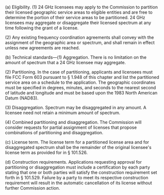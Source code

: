 (a) Eligibility. (1) 24 GHz licensees may apply to the Commission to partition their licensed geographic service areas to eligible entities and are free to determine the portion of their service areas to be partitioned. 24 GHz licensees may aggregate or disaggregate their licensed spectrum at any time following the grant of a license.

(2) Any existing frequency coordination agreements shall convey with the assignment of the geographic area or spectrum, and shall remain in effect unless new agreements are reached.

(b) Technical standards—(1) Aggregation. There is no limitation on the amount of spectrum that a 24 GHz licensee may aggregate.

(2) Partitioning. In the case of partitioning, applicants and licensees must file FCC Form 603 pursuant to § 1.948 of this chapter and list the partitioned service area on a schedule to the application. The geographic coordinates must be specified in degrees, minutes, and seconds to the nearest second of latitude and longitude and must be based upon the 1983 North American Datum (NAD83).

(3) Disaggregation. Spectrum may be disaggregated in any amount. A licensee need not retain a minimum amount of spectrum.

(4) Combined partitioning and disaggregation. The Commission will consider requests for partial assignment of licenses that propose combinations of partitioning and disaggregation.

(c) License term. The license term for a partitioned license area and for disaggregated spectrum shall be the remainder of the original licensee's license term as provided for in § 101.526.

(d) Construction requirements. Applications requesting approval for partitioning or disaggregation must include a certification by each party stating that one or both parties will satisfy the construction requirement set forth in § 101.529. Failure by a party to meet its respective construction requirement will result in the automatic cancellation of its license without further Commission action.

